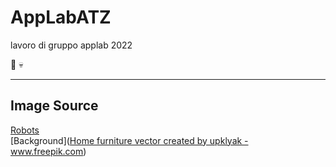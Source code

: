 # AppLabATZ
lavoro di gruppo applab 2022




🦍
💀



___
## Image Source

[Robots](https://www.freepik.com/vectors/robot-cartoon)   
[Background](<a href='https://www.freepik.com/vectors/home-furniture'>Home furniture vector created by upklyak - www.freepik.com</a>)

